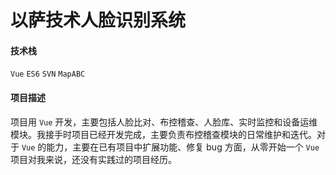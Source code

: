 # 以萨技术人脸识别系统

#### 技术栈

`Vue` `ES6` `SVN` `MapABC`

#### 项目描述

项目用 `Vue` 开发，主要包括人脸比对、布控稽查、人脸库、实时监控和设备运维模块。我接手时项目已经开发完成，主要负责布控稽查模块的日常维护和迭代。对于 `Vue` 的能力，主要在已有项目中扩展功能、修复 bug 方面，从零开始一个 `Vue` 项目对我来说，还没有实践过的项目经历。


